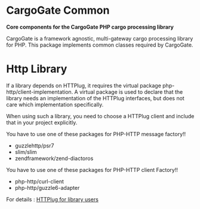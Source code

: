 # CargoGate Common
**Core components for the CargoGate PHP cargo processing library**

CargoGate is a framework agnostic, multi-gateway cargo processing library for PHP. This package implements common classes required by CargoGate.

# Http Library
If a library depends on HTTPlug, it requires the virtual package php-http/client-implementation. A virtual package is used to declare that the library needs an implementation of the HTTPlug interfaces, but does not care which implementation specifically.

When using such a library, you need to choose a HTTPlug client and include that in your project explicitly.

You have to use one of these packages for PHP-HTTP message factory!!

* guzzlehttp/psr7
* slim/slim
* zendframework/zend-diactoros

You have to use one of these packages for PHP-HTTP client Factory!!

* php-http/curl-client
* php-http/guzzle6-adapter

For details : [HTTPlug for library users](http://docs.php-http.org/en/latest/httplug/users.html)
